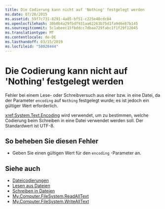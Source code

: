 ```yaml
---
title: Die Codierung kann nicht auf 'Nothing' festgelegt werden
ms.date: 07/20/2015
ms.assetid: 59f7c731-8291-4a85-bf51-c225e48cdc84
ms.openlocfilehash: 30b0b4a29fbdf931aa62263b75d1fa946e87b145
ms.sourcegitcommit: 5c1abeec15fbddcc7dbaa729fabc1f1f29f12045
ms.translationtype: MT
ms.contentlocale: de-DE
ms.lasthandoff: 03/15/2019
ms.locfileid: "58028444"
---
```

# <a name="encoding-cannot-be-set-to-nothing"></a>Die Codierung kann nicht auf 'Nothing' festgelegt werden
Fehler bei einem Lese- oder Schreibversuch aus einer bzw. in eine Datei, da der Parameter `encoding` auf `Nothing` festgelegt wurde; es ist jedoch ein gültiger Wert erforderlich.  
  
 <xref:System.Text.Encoding> wird verwendet, um zu bestimmen, welche Codierung beim Schreiben in eine Datei verwendet werden soll. Der Standardwert ist UTF-8.  
  
## <a name="to-correct-this-error"></a>So beheben Sie diesen Fehler  
  
-   Geben Sie einen gültigen Wert für den `encoding` -Parameter an.  
  
## <a name="see-also"></a>Siehe auch

- [Dateicodierungen](../../visual-basic/developing-apps/programming/drives-directories-files/file-encodings.md)
- [Lesen aus Dateien](../../visual-basic/developing-apps/programming/drives-directories-files/reading-from-files.md)
- [Schreiben in Dateien](../../visual-basic/developing-apps/programming/drives-directories-files/writing-to-files.md)
- [My.Computer.FileSystem.ReadAllText](xref:Microsoft.VisualBasic.FileIO.FileSystem.ReadAllText%2A)
- [My.Computer.FileSystem.WriteAllText](xref:Microsoft.VisualBasic.FileIO.FileSystem.WriteAllText%2A)
